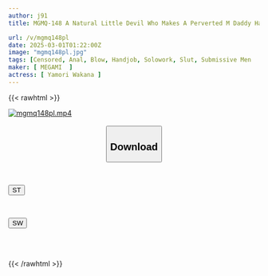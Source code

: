 ```yaml
---
author: j91
title: MGMQ-148 A Natural Little Devil Who Makes A Perverted M Daddy Have A Rich Male Orgasm - Wakana Hachimori

url: /v/mgmq148pl
date: 2025-03-01T01:22:00Z
image: "mgmq148pl.jpg"
tags: [Censored, Anal, Blow, Handjob, Solowork, Slut, Submissive Men	]
maker: [ MEGAMI  ]
actress: [ Yamori Wakana ]
---
```



{{< rawhtml >}}

<div class="video" data-videoid="3rG2rWgqbYCRa4">
    <a href="javascript:;">
        <img src="/v/mgmq148pl/mgmq148pl.jpg" width="WIDTH" height="HEIGHT" alt="mgmq148pl.mp4" loading="lazy">
    </a>
</div>

<script type="text/javascript" src="https://j91.asia/asset/on-demand-st.js"></script>

<br>
  <link rel="stylesheet" href="https://j91.asia/asset/bs5.css">
  
  <center>
  <button class="btn btn-primary" type="button" data-bs-toggle="collapse" data-bs-target=".multi-collapse" aria-expanded="false" aria-controls="multiCollapseExample1 multiCollapseExample2"><h2>Download</h2></button></center>
</p>
<div class="row">
  <div class="col">
    <div class="collapse multi-collapse" id="multiCollapseExample1">
      <div class="card card-body">
	      	      <br>
<div class="buttons">  
<p><a href="/v/mgmq148pl/st.html" target="_blank"><button class="btn-hover color-3"><i class="fa fa-download"></i> ST</button></a></p></div>
    </div>
  </div>
</div>
  <div class="col">
    <div class="collapse multi-collapse" id="multiCollapseExample2">
      <div class="card card-body">
	      <br>
<div class="buttons">
<p><a href="/v/mgmq148pl/sw.html" target="_blank"><button class="btn-hover color-2"><i class="fa fa-download"></i> SW</button></a></p></div>
<br><br>
      </div>
    </div>
  </div>
</div>

{{< /rawhtml >}}